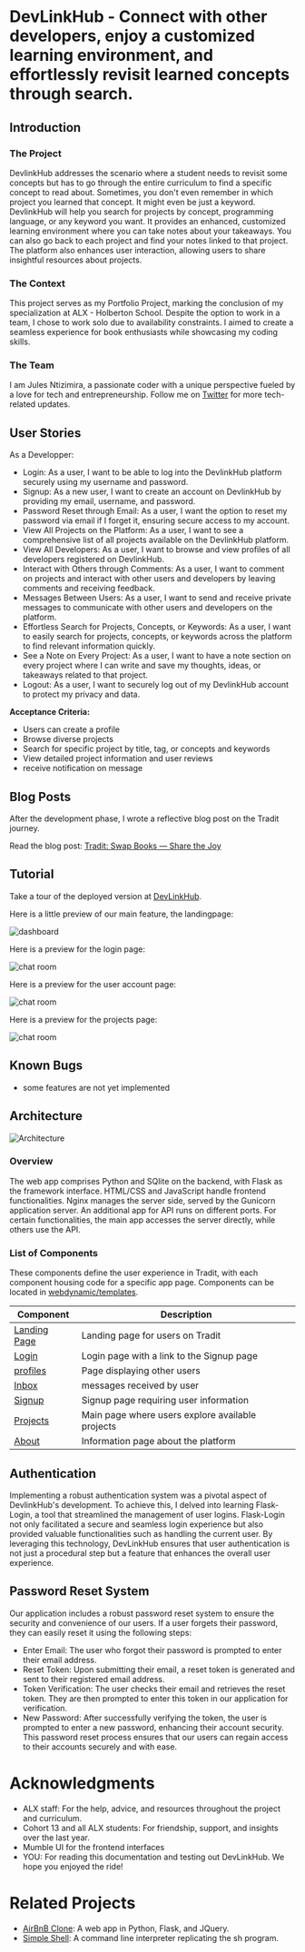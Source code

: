 # DevLinkHub - Connect with other developers, enjoy a customized learning environment, and effortlessly revisit learned concepts through search.

## Introduction

### The Project

DevlinkHub addresses the scenario where a student needs to revisit some concepts but has to go through the entire curriculum to find a specific concept to read about. Sometimes, you don't even remember in which project you learned that concept. It might even be just a keyword. DevlinkHub will help you search for projects by concept, programming language, or any keyword you want. It provides an enhanced, customized learning environment where you can take notes about your takeaways. You can also go back to each project and find your notes linked to that project. The platform also enhances user interaction, allowing users to share insightful resources about projects.

### The Context

This project serves as my Portfolio Project, marking the conclusion of my specialization at ALX - Holberton School. Despite the option to work in a team, I chose to work solo due to availability constraints. I aimed to create a seamless experience for book enthusiasts while showcasing my coding skills.

### The Team

I am Jules Ntizimira, a passionate coder with a unique perspective fueled by a love for tech and entrepreneurship. Follow me on [Twitter](https://twitter.com/NtizimiraJ) for more tech-related updates.

## User Stories

As a Developper:
* Login: As a user, I want to be able to log into the DevlinkHub platform securely using my username and password.
* Signup: As a new user, I want to create an account on DevlinkHub by providing my email, username, and password.
* Password Reset through Email: As a user, I want the option to reset my password via email if I forget it, ensuring secure access to my account.
* View All Projects on the Platform: As a user, I want to see a comprehensive list of all projects available on the DevlinkHub platform.
* View All Developers: As a user, I want to browse and view profiles of all developers registered on DevlinkHub.
* Interact with Others through Comments: As a user, I want to comment on projects and interact with other users and developers by leaving comments and receiving feedback.
* Messages Between Users: As a user, I want to send and receive private messages to communicate with other users and developers on the platform.
* Effortless Search for Projects, Concepts, or Keywords: As a user, I want to easily search for projects, concepts, or keywords across the platform to find relevant information quickly.
* See a Note on Every Project: As a user, I want to have a note section on every project where I can write and save my thoughts, ideas, or takeaways related to that project.
* Logout: As a user, I want to securely log out of my DevlinkHub account to protect my privacy and data.

**Acceptance Criteria:**
- Users can create a profile
- Browse diverse projects
- Search for specific project by title, tag, or concepts and keywords
- View detailed project information and user reviews
- receive notification on message


## Blog Posts

After the development phase, I wrote a reflective blog post on the Tradit journey.

Read the blog post: [Tradit: Swap Books — Share the Joy](https://medium.com/@ntizimijules5/swap-books-share-the-joy-229b658b00fb)

## Tutorial

Take a tour of the deployed version at [DevLinkHub](http://192.168.1.64:5200).

Here is a little preview of our main feature, the landingpage:

![dashboard](./landingImages/landingpage.png)

Here is a preview for the login page:

![chat room](./landingImages/login.png)

Here is a preview for the user account page:

![chat room](./landingImages/account.png)

Here is a preview for the projects page:

![chat room](./landingImages/projects.png)


## Known Bugs

- some features are not yet implemented

## Architecture

![Architecture](./landingImages/architecture.jpg)

### Overview

The web app comprises Python and SQlite on the backend, with Flask as the framework interface. HTML/CSS and JavaScript handle frontend functionalities. Nginx manages the server side, served by the Gunicorn application server. An additional app for API runs on different ports. For certain functionalities, the main app accesses the server directly, while others use the API.

### List of Components

These components define the user experience in Tradit, with each component housing code for a specific app page. Components can be located in [webdynamic/templates](./webdynamic/templates).

| Component     | Description                                      |
| ------------- | ------------------------------------------------ |
| [Landing Page](./webdynamic/templates/landingpage.html)   | Landing page for users on Tradit                 |
| [Login](./webdynamic/templates/login.html)   | Login page with a link to the Signup page         |
| [profiles](./webdynamic/templates/profiles.html) | Page displaying other users                     |
| [Inbox](./webdynamic/templates/inbox.html) | messages received by user                       |
| [Signup](./webdynamic/templates/create_update_form) | Signup page requiring user information           |
| [Projects](./webdynamic/templates/projects.html) | Main page where users explore available projects    |
| [About](./webdynamic/templates/landingpage.html) | Information page about the platform              |


## Authentication

Implementing a robust authentication system was a pivotal aspect of DevlinkHub's development. To achieve this, I delved into learning Flask-Login, a tool that streamlined the management of user logins. Flask-Login not only facilitated a secure and seamless login experience but also provided valuable functionalities such as handling the current user. By leveraging this technology, DevLinkHub ensures that user authentication is not just a procedural step but a feature that enhances the overall user experience. 

## Password Reset System


Our application includes a robust password reset system to ensure the security and convenience of our users. If a user forgets their password, they can easily reset it using the following steps:

* Enter Email: The user who forgot their password is prompted to enter their email address.
* Reset Token: Upon submitting their email, a reset token is generated and sent to their registered email address.
* Token Verification: The user checks their email and retrieves the reset token. They are then prompted to enter this token in our application for verification.
* New Password: After successfully verifying the token, the user is prompted to enter a new password, enhancing their account security.
This password reset process ensures that our users can regain access to their accounts securely and with ease.


# Acknowledgments

- ALX staff: For the help, advice, and resources throughout the project and curriculum.
- Cohort 13 and all ALX students: For friendship, support, and insights over the last year.
- Mumble UI for the frontend interfaces
- YOU: For reading this documentation and testing out DevLinkHub. We hope you enjoyed the ride!

# Related Projects

- [AirBnB Clone](https://github.com/Julesntizimira/AirBnB_clone_v4): A web app in Python, Flask, and JQuery.
- [Simple Shell](https://github.com/Julesntizimira/simple_shell): A command line interpreter replicating the sh program.
